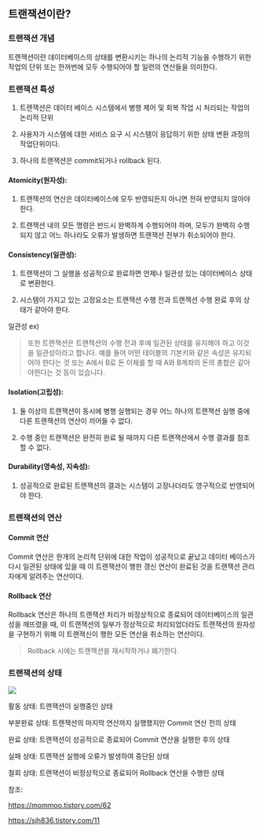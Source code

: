 ## 트랜잭션이란?

### 트랜잭션 개념

트랜잭션이란 데이터베이스의 상태를 변환시키는 하나의 논리적 기능을 수행하기 위한 작업의 단위 또는 한꺼번에 모두 수행되어야 할 일련의 연산들을 의미한다.

### 트랜잭션 특성

1. 트랜잭션은 데이터 베이스 시스템에서 병행 제어 및 회복 작업 시 처리되는 작업의 논리적 단위

2. 사용자가 시스템에 대한 서비스 요구 시 시스템이 응답하기 위한 상태 변환 과정의 작업단위이다.

3. 하나의 트랜잭션은 commit되거나 rollback 된다.

#### Atomicity(원자성):

1. 트랜잭션의 연산은 데이터베이스에 모두 반영되든지 아니면 전혀 반영되지 않아야 한다.

2. 트랜잭션 내의 모든 명령은 반드시 완벽하게 수행되어야 하며, 모두가 완벽히 수행되지 않고 어느 하나라도 오류가 발생하면 트랜잭션 전부가 취소되어야 한다.

#### Consistency(일관성):

1. 트랜잭션이 그 실행을 성공적으로 완료하면 언제나 일관성 있는 데이터베이스 상태로 변환한다.

2. 시스템이 가지고 있는 고정요소는 트랜잭션 수행 전과 트랜잭션 수행 완료 후의 상태가 같아야 한다.

일관성 ex)

> 또한 트랜잭션은 트랜잭션의 수행 전과 후에 일관된 상태를 유지해야 하고 이것을 일관성이라고 합니다. 예를 들어 어떤 테이블의 기본키와 같은 속성은 유지되어야 한다는 것 또는 A에서 B로 돈 이체를 할 때 A와 B계좌의 돈의 총합은 같아야한다는 것 등이 있습니다.

#### Isolation(고립성):

1. 둘 이상의 트랜잭션이 동시에 병행 실행되는 경우 어느 하나의 트랜잭션 실행 중에 다른 트랜잭션의 연산이 끼어들 수 없다.

2. 수행 중인 트랜잭션은 완전히 완료 될 때까지 다른 트랜잭션에서 수행 결과를 참조 할 수 없다.

#### Durability(영속성, 지속성):

1. 성공적으로 완료된 트랜잭션의 결과는 시스템이 고장나더라도 영구적으로 반영되어야 한다.

### 트랜잭션의 연산

#### Commit 연산

Commit 연산은 한개의 논리적 단위에 대한 작업이 성공적으로 끝났고 데이터 베이스가 다시 일관된 상태에 있을 때 이 트랜잭션이 행한 갱신 연산이 완료된 것을 트랜잭션 관리자에게 알려주는 연산이다.

#### Rollback 연산

Rollback 연산은 하나의 트랜잭션 처리가 비정상적으로 종료되어 데이터베이스의 일관성을 깨뜨렸을 때, 이 트랜잭션의 일부가 정상적으로 처리되었더라도 트랜잭션의 원자성을 구현하기 위해 이 트랜젹신이 행한 모든 연산을 취소하는 연산이다.

> Rollback 시에는 트랜잭션을 재시작하거나 폐기한다.

### 트랜잭션의 상태

<img src="https://img1.daumcdn.net/thumb/R1280x0/?scode=mtistory2&fname=http%3A%2F%2Fcfile23.uf.tistory.com%2Fimage%2F999C55345B6D2ED308A7CA">

활동 상태: 트랜잭션이 실행중인 상태

부분완료 상태: 트랜잭션의 마지막 연산까지 실행했지만 Commit 연산 전의 상태

완료 상태: 트랜잭션이 성공적으로 종료되어 Commit 연산을 실행한 후의 상태

실패 상태: 트랜잭션 실행에 오류가 발생하여 중단된 상태

철회 상태: 트랜잭션이 비정상적으로 종료되어 Rollback 연산을 수행한 상태

참조:

https://mommoo.tistory.com/62

https://sjh836.tistory.com/11
